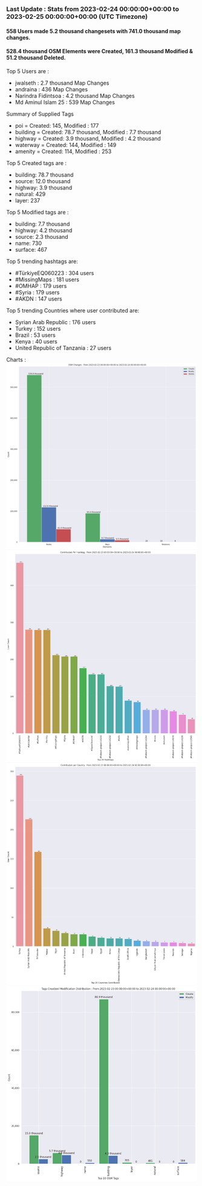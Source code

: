 ### Last Update : Stats from 2023-02-24 00:00:00+00:00 to 2023-02-25 00:00:00+00:00 (UTC Timezone)

#### 558 Users made 5.2 thousand changesets with 741.0 thousand map changes.
#### 528.4 thousand OSM Elements were Created, 161.3 thousand Modified & 51.2 thousand Deleted.

Top 5 Users are : 
- jwalseth : 2.7 thousand Map Changes
- andraina : 436 Map Changes
- Narindra Fidintsoa : 4.2 thousand Map Changes
- Md Aminul Islam 25 : 539 Map Changes

Summary of Supplied Tags
- poi = Created: 145, Modified : 177
- building = Created: 78.7 thousand, Modified : 7.7 thousand
- highway = Created: 3.9 thousand, Modified : 4.2 thousand
- waterway = Created: 144, Modified : 149
- amenity = Created: 114, Modified : 253


Top 5 Created tags are :
- building: 78.7 thousand
- source: 12.0 thousand
- highway: 3.9 thousand
- natural: 429
- layer: 237


Top 5 Modified tags are :
- building: 7.7 thousand
- highway: 4.2 thousand
- source: 2.3 thousand
- name: 730
- surface: 467


Top 5 trending hashtags are:
- #TürkiyeEQ060223 : 304 users
- #MissingMaps : 181 users
- #OMHAP : 179 users
- #Syria : 179 users
- #AKDN : 147 users


Top 5 trending Countries where user contributed are:
- Syrian Arab Republic : 176 users
- Turkey : 152 users
- Brazil : 53 users
- Kenya : 40 users
- United Republic of Tanzania : 27 users


 Charts : 
![Alt text](./charts/osm_changes.png) 
![Alt text](./charts/users_per_hashtag.png) 
![Alt text](./charts/users_per_country.png) 
![Alt text](./charts/tags.png) 
